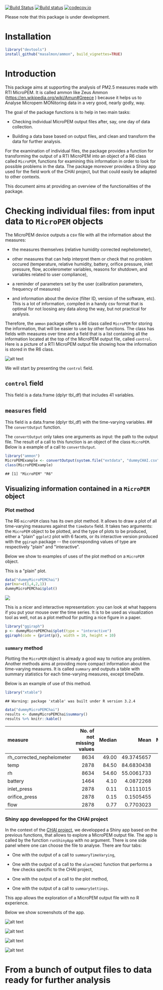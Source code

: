 [![Build Status](https://travis-ci.org/masalmon/ammon.svg?branch=master)](https://travis-ci.org/masalmon/ammon) [![Build status](https://ci.appveyor.com/api/projects/status/6a9mh4llv8uew4xx?svg=true)](https://ci.appveyor.com/project/masalmon/ammon) [![codecov.io](https://codecov.io/github/masalmon/ammon/coverage.svg?branch=master)](https://codecov.io/github/masalmon/ammon?branch=master)

Please note that this package is under development.

Installation
============

``` r
library("devtools")
install_github("masalmon/ammon", build_vignettes=TRUE)
```

Introduction
============

This package aims at supporting the analysis of PM2.5 measures made with RTI MicroPEM. It is called ammon like Zeus Ammon (<https://en.wikipedia.org/wiki/Amun#Greece> ) because it helps us to Analyse Micropem MONitoring data in a very good, nearly godly, way.

The goal of the package functions is to help in two main tasks:

-   Checking individual MicroPEM output files after, say, one day of data collection.

-   Building a data base based on output files, and clean and transform the data for further analysis.

For the examination of individual files, the package provides a function for transforming the output of a RTI MicroPEM into an object of a R6 class called `MicroPEM`, functions for examining this information in order to look for possible problems in the data. The package moreover provides a Shiny app used for the field work of the CHAI project, but that could easily be adapted to other contexts.

This document aims at providing an overview of the functionalities of the package.

Checking individual files: from input data to `MicroPEM` objects
================================================================

The MicroPEM device outputs a csv file with all the information about the measures:

-   the measures themselves (relative humidity corrected nephelometer),

-   other measures that can help interpret them or check that no problem occured (temperature, relative humidity, battery, orifice pressure, inlet pressure, flow, accelerometer variables, reasons for shutdown, and variables related to user compliance),

-   a reminder of parameters set by the user (calibration parameters, frequency of measures)

-   and information about the device (filter ID, version of the software, etc). This is a lot of information, compiled in a handy csv format that is optimal for not loosing any data along the way, but not practical for analysis.

Therefore, the `ammon` package offers a R6 class called `MicroPEM` for storing the information, that will be easier to use by other functions. The class has fields with measures over time and a field that is a list containing all the information located at the top of the MicroPEM output file, called `control`. Here is a picture of a RTI MicroPEM output file showing how the information is stored in the R6 class.

![alt text](vignettes/outputRTI.png)

We will start by presenting the `control` field.

`control` field
---------------

This field is a data.frame (dplyr tbl\_df) that includes 41 variables.

`measures` field
----------------

This field is a data.frame (dplyr tbl\_df) with the time-varying variables. \#\# The `convertOutput` function.

The `convertOutput` only takes one arguments as input: the path to the output file. The result of a call to this function is an object of the class `MicroPEM`. Below is a example of a call to `convertOutput`.

``` r
library("ammon")
MicroPEMExample <- convertOutput(system.file("extdata", "dummyCHAI.csv", package = "ammon"))
class(MicroPEMExample)
```

    ## [1] "MicroPEM" "R6"

Visualizing information contained in a `MicroPEM` object
--------------------------------------------------------

### Plot method

The R6 `microPEM` class has its own plot method. It allows to draw a plot of all time-varying measures against the `timeDate` field. It takes two arguments: the `MicroPEM` object to be plotted, and the type of plots to be produced, either a "plain" `ggplot2` plot with 6 facets, or its interactive version produced with the `ggiraph` package -- the corresponding values of type are respectively "plain" and "interactive".

Below we show to examples of uses of the plot method on a `MicroPEM` object.

This is a "plain" plot.

``` r
data("dummyMicroPEMChai")
par(mar=c(1,4,2,1))
dummyMicroPEMChai$plot()
```

![](README_files/figure-markdown_github/unnamed-chunk-4-1.png)

This is a nicer and interactive representation: you can look at what happens if you put your mouse over the time series. It is to be used as visualization tool as well, not as a plot method for putting a nice figure in a paper.

``` r
library("ggiraph")
p <- dummyMicroPEMChai$plot(type = "interactive")
ggiraph(code = {print(p)}, width = 10, height = 10)
```

### `summary` method

Plotting the `MicroPEM` object is already a good way to notice any problem. Another methods aims at providing more compact information about the time-varying measures. It is called `summary` and outputs a table with summary statistics for each time-varying measures, except timeDate.

Below is an example of use of this method.

``` r
library("xtable")
```

    ## Warning: package 'xtable' was built under R version 3.2.4

``` r
data("dummyMicroPEMChai")
results <- dummyMicroPEMChai$summary()
results %>% knitr::kable()
```

| measure                     |  No. of not missing values|  Median|        Mean|  Minimum|  Maximum|   Variance|
|:----------------------------|--------------------------:|-------:|-----------:|--------:|--------:|----------:|
| rh\_corrected\_nephelometer |                       8634|   49.00|  49.3745657|    45.00|    93.00|  1.6780557|
| temp                        |                       2878|   84.50|  84.6830438|    82.30|    87.60|  1.7180023|
| rh                          |                       8634|   54.60|  55.0061733|    46.20|    64.90|  7.6665285|
| battery                     |                       1464|    4.10|   4.0872268|     3.90|     4.30|  0.0078272|
| inlet\_press                |                       2878|    0.11|   0.1111015|     0.10|     0.13|  0.0000538|
| orifice\_press              |                       2878|    0.15|   0.1505455|     0.14|     0.16|  0.0000072|
| flow                        |                       2878|    0.77|   0.7703023|     0.77|     0.78|  0.0000029|

### Shiny app developped for the CHAI project

In the context of the [CHAI project](http://www.chaiproject.org/), we developped a Shiny app based on the previous functions, that allows to explore a MicroPEM output file. The app is called by the function `runShinyApp` with no argument. There is one side panel where one can choose the file to analyse. There are four tabs:

-   One with the output of a call to `summaryTimeVarying`,

-   One with the output of a call to the `alarmCHAI` function that performs a few checks specific to the CHAI project,

-   One with the output of a call to the plot method,

-   One with the output of a call to `summarySettings`.

This app allows the exploration of a MicroPEM output file with no R experience.

Below we show screenshots of the app.

![alt text](vignettes/shinyTabSummary.png)

![alt text](vignettes/shinyTabAlarm.png)

![alt text](vignettes/shinyTabPlot.png)

![alt text](vignettes/shinyTabSettings.png)

From a bunch of output files to data ready for further analysis
===============================================================
